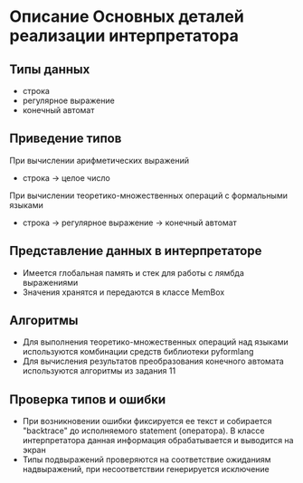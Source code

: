 # Описание Основных деталей реализации интерпретатора

## Типы данных
 - строка
 - регулярное выражение
 - конечный автомат

## Приведение типов
 При вычислении арифметических выражений
 - строка -> целое число

 При вычислении теоретико-множественных операций с формальными языками
  - строка -> регулярное выражение -> конечный автомат

## Представление данных в интерпретаторе
 - Имеется глобальная память и стек для работы с лямбда выражениями
 - Значения хранятся и передаются в классе MemBox

## Алгоритмы
 - Для выполнения теоретико-множественных операций над языками используются комбинации средств библиотеки pyformlang
 - Для вычисления результатов преобразования конечного автомата используются алгоритмы из задания 11

## Проверка типов и ошибки
 - При возникновении ошибки фиксируется ее текст и собирается "backtrace" до исполняемого statement (оператора). В классе интерпретатора данная информация обрабатывается и выводится на экран
 - Типы подвыражений проверяются на соответствие ожиданиям надвыражений, при несоответствии генерируется исключение
